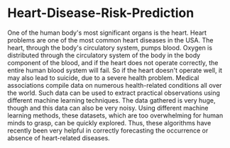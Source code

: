 # Heart-Disease-Risk-Prediction
 One of the human body's most significant organs is the heart. Heart problems are one of the most common heart diseases in the USA. 
 The heart, through the body's circulatory system, pumps blood. Oxygen is distributed through the circulatory system of the body in 
 the body component of the blood, and if the heart does not operate correctly, the entire human blood system will fail. So if the heart
 doesn't operate well, it may also lead to suicide, due to a severe health problem.  Medical associations compile data on numerous 
 health-related conditions all over the world. Such data can be used to extract practical observations using different machine learning techniques. The data gathered is very huge, though and this data can also be very noisy. Using different machine learning methods, these datasets, which are too overwhelming for human minds to grasp, can be quickly explored. Thus, these algorithms have recently been very helpful in correctly forecasting the occurrence or absence of heart-related diseases.
